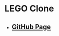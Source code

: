 <!--
 * @Author: Jinqi Li
 * @Date: 2020-08-12 06:44:13
 * @LastEditors: Jinqi Li
 * @LastEditTime: 2020-12-01 02:43:53
 * @FilePath: /lego-2/README.md
-->
# LEGO Clone
* ## [GitHub Page](https://jinqili0310.github.io/lego-2)
